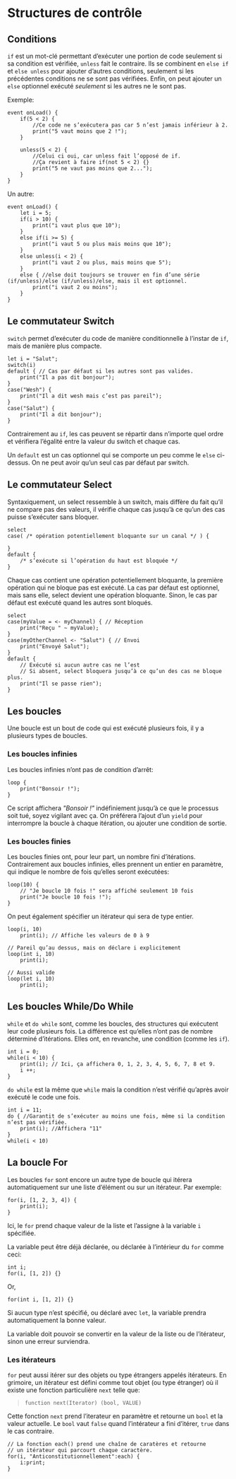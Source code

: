 # Structures de contrôle

## Conditions

`if` est un mot-clé permettant d’exécuter une portion de code seulement si sa condition est vérifiée, `unless` fait le contraire.
Ils se combinent en `else if` et `else unless` pour ajouter d’autres conditions, seulement si les précédentes conditions ne se sont pas vérifiées.
Enfin, on peut ajouter un `else` optionnel exécuté *seulement* si les autres ne le sont pas.

Exemple:
```grimoire
event onLoad() {
	if(5 < 2) {
		//Ce code ne s’exécutera pas car 5 n’est jamais inférieur à 2.
		print("5 vaut moins que 2 !");
	}

	unless(5 < 2) {
		//Celui ci oui, car unless fait l’opposé de if.
		//Ça revient à faire if(not 5 < 2) {}
		print("5 ne vaut pas moins que 2...");
	}
}
```
Un autre:
```grimoire
event onLoad() {
	let i = 5;
	if(i > 10) {
		print("i vaut plus que 10");
	}
	else if(i >= 5) {
		print("i vaut 5 ou plus mais moins que 10");
	}
	else unless(i < 2) {
		print("i vaut 2 ou plus, mais moins que 5");
	}
	else { //else doit toujours se trouver en fin d’une série (if/unless)/else (if/unless)/else, mais il est optionnel.
		print("i vaut 2 ou moins");
	}
}
```

## Le commutateur Switch

`switch` permet d’exécuter du code de manière conditionnelle à l’instar de `if`, mais de manière plus compacte.

```grimoire
let i = "Salut";
switch(i)
default { // Cas par défaut si les autres sont pas valides.
	print("Il a pas dit bonjour");
}
case("Wesh") {
	print("Il a dit wesh mais c’est pas pareil");
}
case("Salut") {
	print("Il a dit bonjour");
}
```

Contrairement au `if`, les cas peuvent se répartir dans n’importe quel ordre et vérifiera l’égalité entre la valeur du switch et chaque cas.

Un `default` est un cas optionnel qui se comporte un peu comme le `else` ci-dessus.
On ne peut avoir qu’un seul cas par défaut par switch.

## Le commutateur Select

Syntaxiquement, un select ressemble à un switch, mais diffère du fait qu’il ne compare pas des valeurs, il vérifie chaque cas jusqu’à ce qu’un des cas puisse s’exécuter sans bloquer.

```grimoire
select
case( /* opération potentiellement bloquante sur un canal */ ) {

}
default {
	/* s’exécute si l’opération du haut est bloquée */
}
```

Chaque cas contient une opération potentiellement bloquante, la première opération qui ne bloque pas est exécuté.
La cas par défaut est optionnel, mais sans elle, select devient une opération bloquante. Sinon, le cas par défaut est exécuté quand les autres sont bloqués.
```grimoire
select
case(myValue = <- myChannel) { // Réception
	print("Reçu " ~ myValue);
}
case(myOtherChannel <- "Salut") { // Envoi
	print("Envoyé Salut");
}
default {
	// Exécuté si aucun autre cas ne l’est
    // Si absent, select bloquera jusqu’à ce qu’un des cas ne bloque plus.
	print("Il se passe rien");
}
```

## Les boucles

Une boucle est un bout de code qui est exécuté plusieurs fois, il y a plusieurs types de boucles.

### Les boucles infinies

Les boucles infinies n’ont pas de condition d’arrêt:
```grimoire
loop {
	print("Bonsoir !");
}
```
Ce script affichera *"Bonsoir !"* indéfiniement jusqu’à ce que le processus soit tué, soyez vigilant avec ça.
On préférera l’ajout d’un `yield` pour interrompre la boucle à chaque itération, ou ajouter une condition de sortie.

### Les boucles finies

Les boucles finies ont, pour leur part, un nombre fini d’itérations.
Contrairement aux boucles infinies, elles prennent un entier en paramètre, qui indique le nombre de fois qu’elles seront exécutées:
```grimoire
loop(10) {
	// "Je boucle 10 fois !" sera affiché seulement 10 fois
	print("Je boucle 10 fois !");
}
```

On peut également spécifier un itérateur qui sera de type entier.
```grimoire
loop(i, 10)
	print(i); // Affiche les valeurs de 0 à 9

// Pareil qu’au dessus, mais on déclare i explicitement
loop(int i, 10)
	print(i);

// Aussi valide
loop(let i, 10)
	print(i);
```

## Les boucles While/Do While

`while` et `do while` sont, comme les boucles, des structures qui exécutent leur code plusieurs fois.
La différence est qu’elles n’ont pas de nombre déterminé d’itérations.
Elles ont, en revanche, une condition (comme les `if`).
```grimoire
int i = 0;
while(i < 10) {
	print(i); // Ici, ça affichera 0, 1, 2, 3, 4, 5, 6, 7, 8 et 9.
	i ++;
}
```
`do while` est la même que `while` mais la condition n’est vérifié qu’après avoir exécuté le code une fois.
```grimoire
int i = 11;
do { //Garantit de s’exécuter au moins une fois, même si la condition n’est pas vérifiée.
	print(i); //Affichera "11"
}
while(i < 10)
```

## La boucle For

Les boucles `for` sont encore un autre type de boucle qui itérera automatiquement sur une liste d’élément ou sur un itérateur.
Par exemple:
```grimoire
for(i, [1, 2, 3, 4]) {
	print(i);
}
```
Ici, le `for` prend chaque valeur de la liste et l’assigne à la variable `i` spécifiée.

La variable peut être déjà déclarée, ou déclarée à l’intérieur du `for` comme ceci:
```grimoire
int i;
for(i, [1, 2]) {}
```
Or,
```grimoire
for(int i, [1, 2]) {}
```
Si aucun type n’est spécifié, ou déclaré avec `let`, la variable prendra automatiquement la bonne valeur.

La variable doit pouvoir se convertir en la valeur de la liste ou de l’itérateur, sinon une erreur surviendra.

### Les itérateurs

`for` peut aussi itérer sur des objets ou type étrangers appelés itérateurs.
En grimoire, un itérateur est défini comme tout objet (ou type étranger) où il existe une fonction particulière `next` telle que:
> `function next(Iterator) (bool, VALUE)`

Cette fonction `next` prend l’iterateur en paramètre et retourne un `bool` et la valeur actuelle.
Le `bool` vaut `false` quand l’intérateur a fini d’itérer, `true` dans le cas contraire.

```grimoire
// La fonction each() prend une chaîne de caratères et retourne
// un itérateur qui parcourt chaque caractère.
for(i, "Anticonstitutionnellement":each) {
	i:print;
}
```